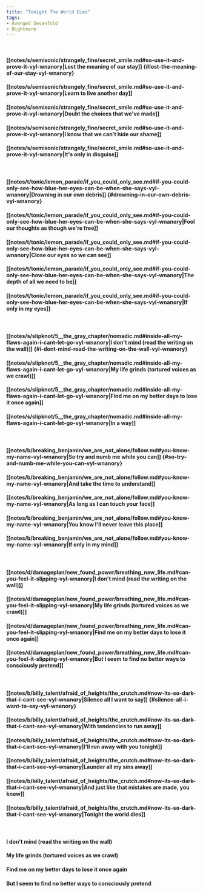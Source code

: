 ```yaml
---
title: "Tonight The World Dies"
tags:
- Avenged Sevenfold
- Nightmare
---
```

&nbsp;
#### [[notes/s/semisonic/strangely_fine/secret_smile.md#so-use-it-and-prove-it-vyl-wnanory|Lost the meaning of our stay]] {#lost-the-meaning-of-our-stay-vyl-wnanory}
#### [[notes/s/semisonic/strangely_fine/secret_smile.md#so-use-it-and-prove-it-vyl-wnanory|Learn to live another day]]
#### [[notes/s/semisonic/strangely_fine/secret_smile.md#so-use-it-and-prove-it-vyl-wnanory|Doubt the choices that we've made]]
#### [[notes/s/semisonic/strangely_fine/secret_smile.md#so-use-it-and-prove-it-vyl-wnanory|I know that we can't hide our shame]]
#### [[notes/s/semisonic/strangely_fine/secret_smile.md#so-use-it-and-prove-it-vyl-wnanory|It's only in disguise]]
&nbsp;
#### [[notes/t/tonic/lemon_parade/if_you_could_only_see.md#if-you-could-only-see-how-blue-her-eyes-can-be-when-she-says-vyl-wnanory|Drowning in our own debris]] {#drowning-in-our-own-debris-vyl-wnanory}
#### [[notes/t/tonic/lemon_parade/if_you_could_only_see.md#if-you-could-only-see-how-blue-her-eyes-can-be-when-she-says-vyl-wnanory|Fool our thoughts as though we're free]]
#### [[notes/t/tonic/lemon_parade/if_you_could_only_see.md#if-you-could-only-see-how-blue-her-eyes-can-be-when-she-says-vyl-wnanory|Close our eyes so we can see]]
#### [[notes/t/tonic/lemon_parade/if_you_could_only_see.md#if-you-could-only-see-how-blue-her-eyes-can-be-when-she-says-vyl-wnanory|The depth of all we need to be]]
#### [[notes/t/tonic/lemon_parade/if_you_could_only_see.md#if-you-could-only-see-how-blue-her-eyes-can-be-when-she-says-vyl-wnanory|If only in my eyes]]
&nbsp;
#### [[notes/s/slipknot/5__the_gray_chapter/nomadic.md#inside-all-my-flaws-again-i-cant-let-go-vyl-wnanory|I don't mind (read the writing on the wall)]] {#i-dont-mind-read-the-writing-on-the-wall-vyl-wnanory}
#### [[notes/s/slipknot/5__the_gray_chapter/nomadic.md#inside-all-my-flaws-again-i-cant-let-go-vyl-wnanory|My life grinds (tortured voices as we crawl)]]
#### [[notes/s/slipknot/5__the_gray_chapter/nomadic.md#inside-all-my-flaws-again-i-cant-let-go-vyl-wnanory|Find me on my better days to lose it once again]]
#### [[notes/s/slipknot/5__the_gray_chapter/nomadic.md#inside-all-my-flaws-again-i-cant-let-go-vyl-wnanory|In a way]]
&nbsp;
#### [[notes/b/breaking_benjamin/we_are_not_alone/follow.md#you-know-my-name-vyl-wnanory|So try and numb me while you can]] {#so-try-and-numb-me-while-you-can-vyl-wnanory}
#### [[notes/b/breaking_benjamin/we_are_not_alone/follow.md#you-know-my-name-vyl-wnanory|And take the time to understand]]
#### [[notes/b/breaking_benjamin/we_are_not_alone/follow.md#you-know-my-name-vyl-wnanory|As long as I can touch your face]]
#### [[notes/b/breaking_benjamin/we_are_not_alone/follow.md#you-know-my-name-vyl-wnanory|You know I'll never leave this place]]
#### [[notes/b/breaking_benjamin/we_are_not_alone/follow.md#you-know-my-name-vyl-wnanory|If only in my mind]]
&nbsp;
#### [[notes/d/damageplan/new_found_power/breathing_new_life.md#can-you-feel-it-slipping-vyl-wnanory|I don't mind (read the writing on the wall)]]
#### [[notes/d/damageplan/new_found_power/breathing_new_life.md#can-you-feel-it-slipping-vyl-wnanory|My life grinds (tortured voices as we crawl)]]
#### [[notes/d/damageplan/new_found_power/breathing_new_life.md#can-you-feel-it-slipping-vyl-wnanory|Find me on my better days to lose it once again]]
#### [[notes/d/damageplan/new_found_power/breathing_new_life.md#can-you-feel-it-slipping-vyl-wnanory|But I seem to find no better ways to consciously pretend]]
&nbsp;
#### [[notes/b/billy_talent/afraid_of_heights/the_crutch.md#now-its-so-dark-that-i-cant-see-vyl-wnanory|Silence all I want to say]] {#silence-all-i-want-to-say-vyl-wnanory}
#### [[notes/b/billy_talent/afraid_of_heights/the_crutch.md#now-its-so-dark-that-i-cant-see-vyl-wnanory|With tendencies to run away]]
#### [[notes/b/billy_talent/afraid_of_heights/the_crutch.md#now-its-so-dark-that-i-cant-see-vyl-wnanory|I'll run away with you tonight]]
#### [[notes/b/billy_talent/afraid_of_heights/the_crutch.md#now-its-so-dark-that-i-cant-see-vyl-wnanory|Launder all my sins away]]
#### [[notes/b/billy_talent/afraid_of_heights/the_crutch.md#now-its-so-dark-that-i-cant-see-vyl-wnanory|And just like that mistakes are made, you know]]
#### [[notes/b/billy_talent/afraid_of_heights/the_crutch.md#now-its-so-dark-that-i-cant-see-vyl-wnanory|Tonight the world dies]]
&nbsp;
#### I don't mind (read the writing on the wall)
#### My life grinds (tortured voices as we crawl)
#### Find me on my better days to lose it once again
#### But I seem to find no better ways to consciously pretend
